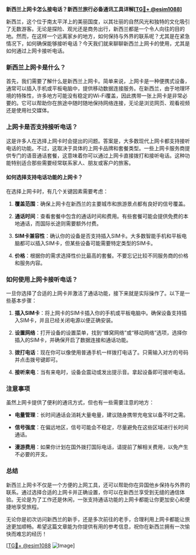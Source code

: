 **新西兰上网卡怎么接电话？新西兰旅行必备通讯工具详解[[TG💪+ @esim1088](https://t.me/s/esim1088)]**

新西兰，这个位于南太平洋上的美丽国度，以其壮丽的自然风光和独特的文化吸引了无数游客。无论是探险、观光还是商务出行，新西兰都是一个令人向往的目的地。然而，在这样一个远离家乡的地方，如何保持与外界的联系呢？尤其是在紧急情况下，如何确保能够接听电话？今天我们就来聊聊新西兰上网卡的使用，尤其是如何通过上网卡接听电话。

### 新西兰上网卡是什么？

首先，我们需要了解什么是新西兰上网卡。简单来说，上网卡是一种便携式设备，通常可以插入手机或平板电脑中，提供移动数据连接服务。在新西兰，由于地理环境的特殊性，许多地方可能没有稳定的Wi-Fi覆盖，因此携带一张上网卡是非常必要的。它可以帮助你在旅途中随时随地保持网络连接，无论是浏览网页、观看视频还是使用社交媒体。

### 上网卡是否支持接听电话？

这是许多人在选择上网卡时会提出的问题。答案是，大多数现代上网卡都支持接听电话的功能。不过，这取决于具体的上网卡品牌和套餐类型。一些上网卡服务商提供专门的语音通话套餐，这意味着你可以通过上网卡直接拨打和接听电话。这种功能特别适合那些需要经常联系家人、朋友或客户的旅客。

#### 如何选择支持电话功能的上网卡？

在选择上网卡时，有几个关键因素需要考虑：

1. **覆盖范围**：确保上网卡在新西兰的主要城市和旅游景点都有良好的信号覆盖。
   
2. **通话时间**：查看套餐中包含的通话时间和费用。有些套餐可能会提供免费的本地通话，而国际长途则需要额外付费。

3. **SIM卡兼容性**：确认你的设备是否支持插入SIM卡。大多数智能手机和平板电脑都可以插入SIM卡，但某些设备可能需要特定类型的SIM卡。

4. **价格**：根据你的需求选择性价比最高的套餐。不要忘记比较不同服务商的价格和服务内容。

### 如何使用上网卡接听电话？

一旦你选择了合适的上网卡并激活了通话功能，接下来就是实际操作了。以下是一些基本步骤：

1. **插入SIM卡**：将上网卡的SIM卡插入你的手机或平板电脑中。确保设备支持插入SIM卡，并且已经关闭电源以便正确安装。

2. **设置网络**：打开设备的设置菜单，找到“蜂窝网络”或“移动网络”选项，选择你插入的SIM卡，并确保开启了数据连接和通话功能。

3. **拨打电话**：现在你可以像使用普通手机一样拨打电话了。只需输入对方的号码并点击拨号键即可。

4. **接听来电**：当有来电时，设备会震动或发出提示音。拿起设备即可接听电话。

### 注意事项

虽然上网卡提供了便利的通讯方式，但也有一些需要注意的地方：

- **电量管理**：长时间通话会消耗大量电量，建议随身携带充电宝以备不时之需。
  
- **信号强度**：在偏远地区，信号可能会不稳定，尽量避免在这些区域进行长时间通话。

- **漫游费用**：如果你计划在国外拨打国际电话，请提前了解相关费用，以免产生不必要的开支。

### 总结

新西兰上网卡不仅是一个方便的上网工具，还可以帮助你在异国他乡保持与外界的联系。通过选择合适的上网卡并正确设置，你可以在新西兰享受到无缝的通信体验。无论是为了工作还是休闲，一张支持通话功能的上网卡都能让你更加安心和便捷地享受旅程。

无论你是初次访问新西兰的新手，还是多次前往的老手，合理利用上网卡都能让旅途更加顺畅。希望这篇文章能为你提供有用的参考信息，祝你在新西兰拥有一次愉快而难忘的经历！

[[TG💪+ @esim1088](https://t.me/s/esim1088) ![Image](https://i.postimg.cc/4NQfJmqS/Snipaste-2025-05-13-00-14-12.png)]